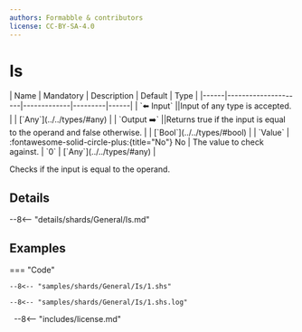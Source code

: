 ```yaml
---
authors: Formabble & contributors
license: CC-BY-SA-4.0
---
```



# Is

<div class="sh-parameters" markdown="1">
| Name | Mandatory | Description | Default | Type |
|------|---------------------|-------------|---------|------|
| `⬅️ Input` ||Input of any type is accepted. | | [`Any`](../../types/#any) |
| `Output ➡️` ||Returns true if the input is equal to the operand and false otherwise. | | [`Bool`](../../types/#bool) |
| `Value` | :fontawesome-solid-circle-plus:{title="No"} No  | The value to check against. | `0` | [`Any`](../../types/#any) |

</div>

Checks if the input is equal to the operand.

## Details

--8<-- "details/shards/General/Is.md"


## Examples

=== "Code"

  ```x86asm linenums="1"
  --8<-- "samples/shards/General/Is/1.shs"
  ```

  ```
  --8<-- "samples/shards/General/Is/1.shs.log"
  ```
&nbsp;
--8<-- "includes/license.md"

